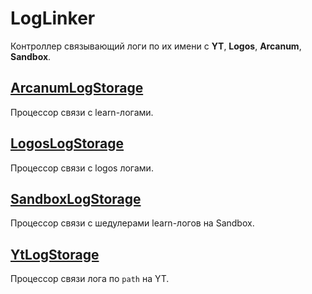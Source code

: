 # LogLinker

Контроллер связывающий логи по их имени с **YT**, **Logos**, **Arcanum**, **Sandbox**.

## [ArcanumLogStorage](../../processors/arcanum)

Процессор связи с learn-логами.

## [LogosLogStorage](../../processors/logos)

Процессор связи с logos логами.

## [SandboxLogStorage](../../processors/sandbox)

Процессор связи с шедулерами learn-логов на Sandbox.

## [YtLogStorage](../../processors/yt)

Процессор связи лога по `path` на YT.
